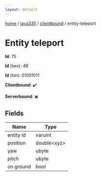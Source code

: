 ```yaml
---
layout: default
---
```


[home](/)  /  [java335](/protocol/java335)  /  [clientbound](/protocol/java335/clientbound)  /  entity-teleport

# Entity teleport

**Id**: 75

**Id** (hex): 4B

**Id** (bin): 01001011

**Clientbound**: ✔️

**Serverbound**: ✖️

## Fields

Name | Type
---|---
entity id | varuint
position | double&lt;xyz&gt;
yaw | ubyte
pitch | ubyte
on ground | bool
